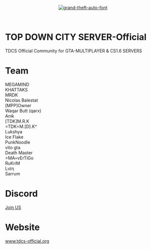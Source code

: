 <p align="center">
 <!--<a href="https://imgbb.com/"><img src="https://image.ibb.co/dW1VqS/tdc.png" alt="tdc" border="0"></a>-->
 <!--<a href="https://fontmeme.com/grand-theft-auto-font/"><img src="https://fontmeme.com/permalink/180402/2ed652c5f0969d12d115cf590bd2012b.png" alt="grand-theft-auto-font" border="0"></a>-->
 <a href="https://fontmeme.com/grand-theft-auto-font/"><img src="https://fontmeme.com/permalink/180402/823e0f67ef432b7faa54d8bc377d620e.png" alt="grand-theft-auto-font" border="0"></a>
</p>
<br/>

# TOP DOWN CITY SERVER-Official
TDCS Official Community for GTA-MULTIPLAYER & CS1.6 SERVERS

# Team
MEGAMIND<br>
KHATTAKS<br>
MRDK<br>
Nicolas Balestat<br> 
[MPP]Owner <br>
Waqar Butt (qarx) <br>
Anik<br>
[TDK]M.R.K<br>
=TDK=M.[D].K^ <br>
Lukshya<br>
Ice Flake<br>
PunkNoodle<br>
vito gta<br>
Death Master<br>
=MA=vErTiGo<br>
RuKriM<br>
Lιση<br>
Sarrum

# Discord
<a href="https://discord.gg/WVjRMdj">Join US</a>

# Website
<a href="https://tdcs.netlify.com/">www.tdcs-official.org</a>

